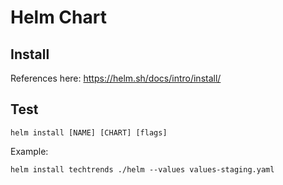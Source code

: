 # Helm Chart 

## Install

References here: https://helm.sh/docs/intro/install/

## Test

```
helm install [NAME] [CHART] [flags]
```

Example:
```
helm install techtrends ./helm --values values-staging.yaml
```
